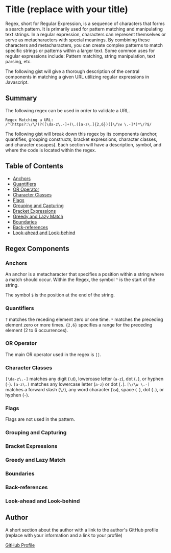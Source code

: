 # Title (replace with your title)

Regex, short for Regular Expression, is a sequence of characters that forms a search pattern. It is primarily used for pattern matching and manipulating text strings. In a regular expression, characters can represent themselves or serve as metacharacters with special meanings. By combining these characters and metacharacters, you can create complex patterns to match specific strings or patterns within a larger text. Some common uses for regular expressions include: Pattern matching, string manipulation, text parsing, etc.

The following gist will give a thorough description of the central components in matching a given URL utilizing regular expressions in Javascript.

## Summary

The following regex can be used in order to validate a URL.

```
Regex Matching a URL:
/^(https?:\/\/)?([\da-z\.-]+)\.([a-z\.]{2,6})([\/\w \.-]*)*\/?$/
```

The following gist will break down this regex by its components (anchor, quantifies, grouping constructs, bracket expressions, character classes, and character escapes). Each section will have a description, symbol, and where the code is located within the regex.

## Table of Contents

- [Anchors](#anchors)
- [Quantifiers](#quantifiers)
- [OR Operator](#or-operator)
- [Character Classes](#character-classes)
- [Flags](#flags)
- [Grouping and Capturing](#grouping-and-capturing)
- [Bracket Expressions](#bracket-expressions)
- [Greedy and Lazy Match](#greedy-and-lazy-match)
- [Boundaries](#boundaries)
- [Back-references](#back-references)
- [Look-ahead and Look-behind](#look-ahead-and-look-behind)

## Regex Components

### Anchors

An anchor is a metacharacter that specifies a position within a string where a match should occur.
Within the Regex, the symbol `^` is the start of the string.

The symbol `$` is the position at the end of the string.

### Quantifiers

`?` matches the receding element zero or one time.
`*` matches the preceding element zero or more times.
`{2,6}` specifies a range for the preceding element (2 to 6 occurrences).

### OR Operator

The main OR operator used in the regex is `[]`.

### Character Classes

`[\da-z\.-]` matches any digit (`\d`), lowercase letter (`a-z`), dot (`.`), or hyphen (`-`).
`[a-z\.]` matches any lowercase letter (`a-z`) or dot (`.`).
`[\/\w \.-]` matches a forward slash (`\/`), any word character (`\w`), space (` `), dot (`.`), or hyphen (`-`).

### Flags

Flags are not used in the pattern.

### Grouping and Capturing

### Bracket Expressions

### Greedy and Lazy Match

### Boundaries

### Back-references

### Look-ahead and Look-behind

## Author

A short section about the author with a link to the author's GitHub profile (replace with your information and a link to your profile)

[GitHub Profile](https://github.com/Suzakijun1)

```

```
